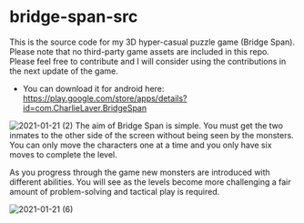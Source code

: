 # bridge-span-src

This is the source code for my 3D hyper-casual puzzle game (Bridge Span). Please note that no third-party game assets are included in this repo.
Please feel free to contribute and I will consider using the contributions in the next update of the game.

* You can download it for android here: https://play.google.com/store/apps/details?id=com.CharlieLaver.BridgeSpan 

![2021-01-21 (2)](https://user-images.githubusercontent.com/73779192/132993380-dee31c3e-a29d-4dd9-a8fc-9c2e5380e9e4.png)
The aim of Bridge Span is simple. You must get the two inmates to the other side of the screen without being seen by the monsters. You can only move the characters one at a time and you only have six moves to complete the level.

As you progress through the game new monsters are introduced with different abilities. You will see as the levels become more challenging a fair amount of problem-solving and tactical play is required.

![2021-01-21 (6)](https://user-images.githubusercontent.com/73779192/132993394-f27b92bb-74d7-46b7-9393-cf97820ee005.png)

